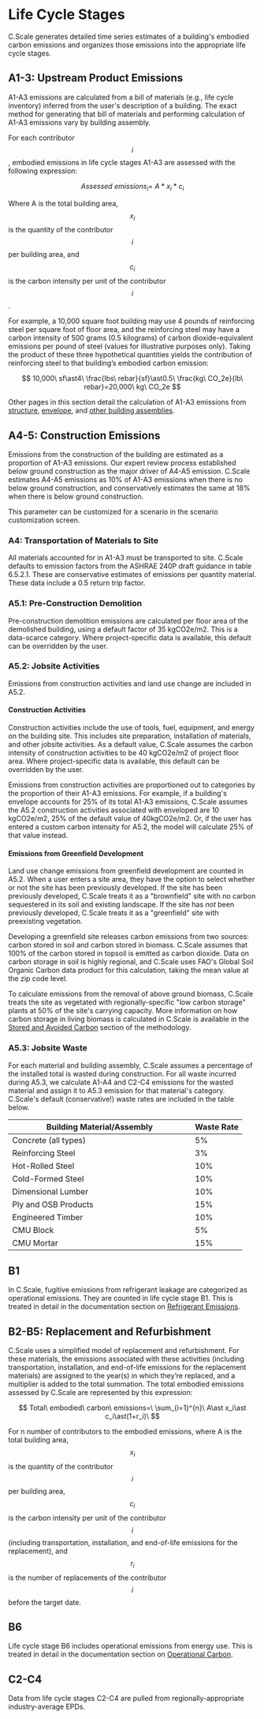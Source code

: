 # Life Cycle Stages

C.Scale generates detailed time series estimates of a building's embodied carbon emissions and organizes those emissions into the appropriate life cycle stages.&#x20;

## A1-3: Upstream Product Emissions

A1-A3 emissions are calculated from a bill of materials (e.g., life cycle inventory) inferred from the user's description of a building. The exact method for generating that bill of materials and performing calculation of A1-A3 emissions vary by building assembly.&#x20;

For each contributor $$i$$, embodied emissions in life cycle stages A1-A3 are assessed with the following expression:

$$
{Assessed\ emissions}_i=\ A\ast x_i\ast c_i
$$

Where A is the total building area, $$x_i$$ is the quantity of the contributor $$i$$ per building area, and $$c_i$$ is the carbon intensity per unit of the contributor $$i$$.

For example, a 10,000 square foot building may use 4 pounds of reinforcing steel per square foot of floor area, and the reinforcing steel may have a carbon intensity of 500 grams (0.5 kilograms) of carbon dioxide-equivalent emissions per pound of steel (values for illustrative purposes only). Taking the product of these three hypothetical quantities yields the contribution of reinforcing steel to that building’s embodied carbon emission:

$$
10,000\ sf\ast4\ \frac{lbs\ rebar}{sf}\ast0.5\ \frac{kg\ CO_2e}{lb\ rebar}=20,000\ kg\ CO_2e
$$

Other pages in this section detail the calculation of A1-A3 emissions from [structure](structure.md), [envelope](envelope.md), and [other building assemblies](other-building-assemblies.md).&#x20;

## A4-5: Construction Emissions

Emissions from the construction of the building are estimated as a proportion of A1-A3 emissions. Our expert review process established below ground construction as the major driver of A4-A5 emission. C.Scale estimates A4-A5 emissions as 10% of A1-A3 emissions when there is no below ground construction, and conservatively estimates the same at 18% when there is below ground construction.

This parameter can be customized for a scenario in the scenario customization screen.

### A4: Transportation of Materials to Site

All materials accounted for in A1-A3 must be transported to site. C.Scale defaults to emission factors from the ASHRAE 240P draft guidance in table 6.5.2.1. These are conservative estimates of emissions per quantity material. These data include a 0.5 return trip factor.&#x20;

### A5.1: Pre-Construction Demolition

Pre-construction demolition emissions are calculated per floor area of the demolished building, using a default factor of 35 kgCO2e/m2. This is a data-scarce category. Where project-specific data is available, this default can be overridden by the user.

### A5.2: Jobsite Activities

Emissions from construction activities and land use change are included in A5.2.&#x20;

#### Construction Activities&#x20;

Construction activities include the use of tools, fuel, equipment, and energy on the building site. This includes site preparation, installation of materials, and other jobsite activities. As a default value, C.Scale assumes the carbon intensity of construction activities to be 40 kgCO2e/m2 of project floor area. Where project-specific data is available, this default can be overridden by the user.

Emissions from construction activities are proportioned out to categories by the proportion of their A1-A3 emissions. For example, if a building's envelope accounts for 25% of its total A1-A3 emissions, C.Scale assumes the A5.2 construction activities associated with enveloped are 10 kgCO2e/m2, 25% of the default value of 40kgCO2e/m2. Or, if the user has entered a custom carbon intensity for A5.2, the model will calculate 25% of that value instead.

#### Emissions from Greenfield Development

Land use change emissions from greenfield development are counted in A5.2. When a user enters a site area, they have the option to select whether or not the site has been previously developed. If the site has been previously developed, C.Scale treats it as a "brownfield" site with no carbon sequestered in its soil and existing landscape. If the site has _not_ been previously developed, C.Scale treats it as a "greenfield" site with preexisting vegetation.

Developing a greenfield site releases carbon emissions from two sources: carbon stored in soil and carbon stored in biomass. C.Scale assumes that 100% of the carbon stored in topsoil is emitted as carbon dioxide. Data on carbon storage in soil is highly regional, and C.Scale uses FAO's Global Soil Organic Carbon data product for this calculation, taking the mean value at the zip code level.

To calculate emissions from the removal of above ground biomass, C.Scale treats the site as vegetated with regionally-specific "low carbon storage" plants at 50% of the site's carrying capacity. More information on how carbon storage in living biomass is calculated in C.Scale is available in the [Stored and Avoided Carbon](stored-avoided-carbon.md#carbon-storage-in-landscapes-and-green-roofs) section of the methodology.

### A5.3: Jobsite Waste

For each material and building assembly, C.Scale assumes a percentage of the installed total is wasted during construction. For all waste incurred during A5.3, we calculate A1-A4 and C2-C4 emissions for the wasted material and assign it to A5.3 emission for that material's category. C.Scale's default (conservative!) waste rates are included in the table below.&#x20;

<table><thead><tr><th width="355">Building Material/Assembly</th><th>Waste Rate</th></tr></thead><tbody><tr><td>Concrete (all types)</td><td>5%</td></tr><tr><td>Reinforcing Steel</td><td>3%</td></tr><tr><td>Hot-Rolled Steel</td><td>10%</td></tr><tr><td>Cold-Formed Steel</td><td>10%</td></tr><tr><td>Dimensional Lumber</td><td>10%</td></tr><tr><td>Ply and OSB Products</td><td>15%</td></tr><tr><td>Engineered Timber</td><td>10%</td></tr><tr><td>CMU Block</td><td>5%</td></tr><tr><td>CMU Mortar</td><td>15%</td></tr></tbody></table>

## B1

In C.Scale, fugitive emissions from refrigerant leakage are categorized as operational emissions. They are counted in life cycle stage B1. This is treated in detail in the documentation section on [Refrigerant Emissions](refrigerant-emissions.md).

## B2-B5: Replacement and Refurbishment

C.Scale uses a simplified model of replacement and refurbishment. For these materials, the emissions associated with these activities (including transportation, installation, and end-of-life emissions for the replacement materials) are assigned to the year(s) in which they’re replaced, and a multiplier is added to the total summation. The total embodied emissions assessed by C.Scale are represented by this expression:

$$
Total\ embodied\ carbon\ emissions=\ \sum_{i=1}^{n}\ A\ast x_i\ast c_i\ast(1+r_i)\
$$

For n number of contributors to the embodied emissions, where A is the total building area, $$x_i$$ is the quantity of the contributor $$i$$ per building area, $$c_i$$ is the carbon intensity per unit of the contributor $$i$$ (including transportation, installation, and end-of-life emissions for the replacement), and $$r_i$$ is the number of replacements of the contributor $$i$$ before the target date.

## B6

Life cycle stage B6 includes operational emissions from energy use. This is treated in detail in the documentation section on [Operational Carbon](operational-carbon.md).&#x20;

## C2-C4

Data from life cycle stages C2-C4 are pulled from regionally-appropriate industry-average EPDs.
